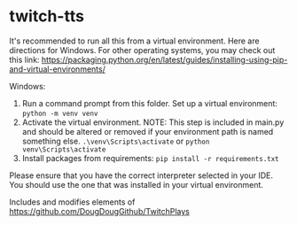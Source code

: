 # twitch-tts

It's recommended to run all this from a virtual environment. Here are directions for Windows. For other operating systems, you may check out this link: https://packaging.python.org/en/latest/guides/installing-using-pip-and-virtual-environments/

Windows:
1. Run a command prompt from this folder. Set up a virtual environment: `python -m venv venv`
2. Activate the virtual environment. NOTE: This step is included in main.py and should be altered or removed if your environment path is named something else. `.\venv\Scripts\activate` or `python venv\Scripts\activate`
3. Install packages from requirements: `pip install -r requirements.txt`

Please ensure that you have the correct interpreter selected in your IDE. You should use the one that was installed in your virtual environment.

Includes and modifies elements of https://github.com/DougDougGithub/TwitchPlays
